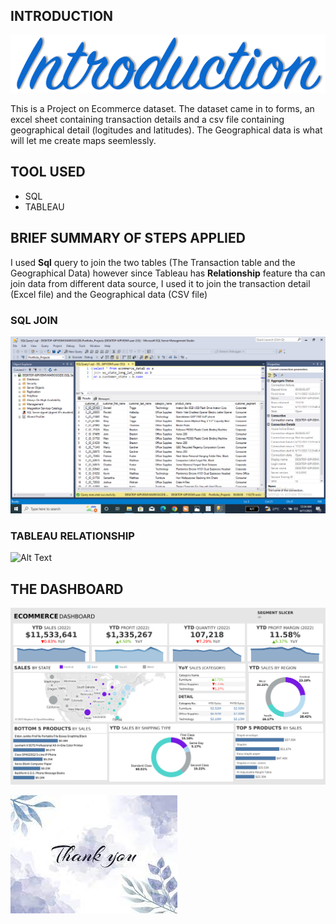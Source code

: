 ## INTRODUCTION

![Alt Text](https://github.com/Mario-Gozie/Ecommerce-Data-Visualization/blob/main/Images/introoo.png)


This is a Project on Ecommerce dataset. The dataset came in to forms, an excel sheet containing transaction details and a csv file containing geographical detail (logitudes and latitudes). The Geographical data is what will let me create maps seemlessly.

## TOOL USED

* SQL
* TABLEAU

## BRIEF SUMMARY OF STEPS APPLIED

  I used **Sql** query to join the two tables (The Transaction table and the Geographical Data) however since Tableau has **Relationship** feature tha can join data from different data source, I used it to join the transaction detail (Excel file) and the Geographical data (CSV file)
### SQL JOIN

![Alt Text](https://github.com/Mario-Gozie/Ecommerce-Data-Visualization/blob/main/Images/Screenshot%20(389).png)


### TABLEAU RELATIONSHIP

![Alt Text]()



## THE DASHBOARD

![Alt Text](https://github.com/Mario-Gozie/Ecommerce-Data-Visualization/blob/main/Images/The%20Dashboard%20(2).png)

![Alt Text](https://github.com/Mario-Gozie/Ecommerce-Data-Visualization/blob/main/Images/thanks.jpg)
